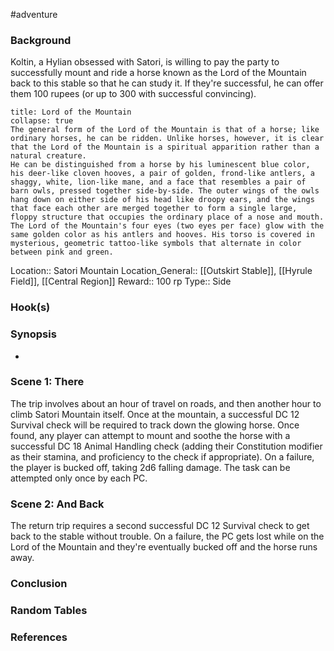 #adventure 

### Background

Koltin, a Hylian obsessed with Satori, is willing to pay the party to successfully mount and ride a horse known as the Lord of the Mountain back to this stable so that he can study it. If they're successful, he can offer them 100 rupees (or up to 300 with successful convincing).

```ad-info
title: Lord of the Mountain
collapse: true
The general form of the Lord of the Mountain is that of a horse; like ordinary horses, he can be ridden. Unlike horses, however, it is clear that the Lord of the Mountain is a spiritual apparition rather than a natural creature.
He can be distinguished from a horse by his luminescent blue color, his deer-like cloven hooves, a pair of golden, frond-like antlers, a shaggy, white, lion-like mane, and a face that resembles a pair of barn owls, pressed together side-by-side. The outer wings of the owls hang down on either side of his head like droopy ears, and the wings that face each other are merged together to form a single large, floppy structure that occupies the ordinary place of a nose and mouth. The Lord of the Mountain's four eyes (two eyes per face) glow with the same golden color as his antlers and hooves. His torso is covered in mysterious, geometric tattoo-like symbols that alternate in color between pink and green.
```

Location:: Satori Mountain
Location_General:: [[Outskirt Stable]], [[Hyrule Field]], [[Central Region]]
Reward:: 100 rp
Type:: Side

### Hook(s)


### Synopsis

- 

### Scene 1: There

The trip involves about an hour of travel on roads, and then another hour to climb Satori Mountain itself. Once at the mountain, a successful DC 12 Survival check will be required to track down the glowing horse. Once found, any player can attempt to mount and soothe the horse with a successful DC 18 Animal Handling check (adding their Constitution modifier as their stamina, and proficiency to the check if appropriate). On a failure, the player is bucked off, taking 2d6 falling damage. The task can be attempted only once by each PC.

### Scene 2: And Back

The return trip requires a second successful DC 12 Survival check to get back to the stable without trouble. On a failure, the PC gets lost while on the Lord of the Mountain and they're eventually bucked off and the horse runs away.

### Conclusion


### Random Tables


### References